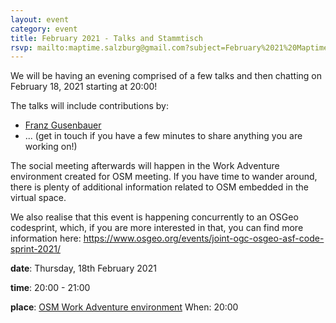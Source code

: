```yaml
---
layout: event
category: event
title: February 2021 - Talks and Stammtisch
rsvp: mailto:maptime.salzburg@gmail.com?subject=February%2021%20Maptime
---
```


We will be having an evening comprised of a few talks and then chatting on February 18, 2021 starting at 20:00!

The talks will include contributions by:

- [Franz Gusenbauer](https://www.igutech.at)
- ... (get in touch if you have a few minutes to share anything you are working on!)

The social meeting afterwards will happen in the Work Adventure environment created for OSM meeting. If you have time to wander around, there is plenty of additional information related to OSM embedded in the virtual space.

We also realise that this event is happening concurrently to an OSGeo codesprint, which, if you are more interested in that, you can find more information here: https://www.osgeo.org/events/joint-ogc-osgeo-asf-code-sprint-2021/

**date**: Thursday, 18th February 2021

**time**: 20:00 - 21:00

**place**: [OSM Work Adventure environment](https://play.workadventu.re/_/global/mstock.github.io/rC3-OSM-Map/main.json)
When: 20:00

